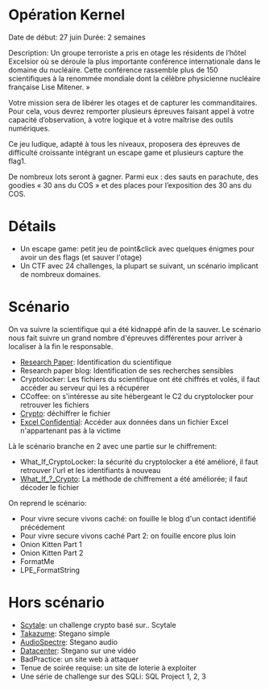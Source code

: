 # Opération Kernel

Date de début: 27 juin
Durée: 2 semaines


Description:
Un groupe terroriste a pris en otage les résidents de l’hôtel Excelsior où se déroule la plus importante conférence internationale dans le domaine du nucléaire. Cette conférence rassemble plus de 150 scientifiques à la renommée mondiale dont la célèbre physicienne nucléaire française Lise Mitener. »

Votre mission sera de libérer les otages et de capturer les commanditaires. Pour cela, vous devrez remporter plusieurs épreuves faisant appel à votre capacité d’observation, à votre logique et à votre maîtrise des outils numériques.

Ce jeu ludique, adapté à tous les niveaux, proposera des épreuves de difficulté croissante intégrant un escape game et plusieurs capture the flag1.

De nombreux lots seront à gagner. Parmi eux : des sauts en parachute, des goodies « 30 ans du COS » et des places pour l’exposition des 30 ans du COS.

# Détails
- Un escape game: petit jeu de point&click avec quelques énigmes pour avoir un des flags (et sauver l'otage)
- Un CTF avec 24 challenges, la plupart se suivant, un scénario implicant de nombreux domaines.

# Scénario
On va suivre la scientifique qui a été kidnappé afin de la sauver. Le scénario nous fait suivre un grand nombre d'épreuves différentes pour arriver à localiser à la fin le responsable.

- [Research Paper](Forensic/Research%20paper/ReadMe.md): Identification du scientifique
- Research paper blog: Identification de ses recherches sensibles
- Cryptolocker: Les fichiers du scientifique ont été chiffrés et volés, il faut accéder au serveur qui les a récupérer
- CCoffee: on s'intéresse au site hébergeant le C2 du cryptolocker pour retrouver les fichiers
- [Crypto](Crypto/Crypto/ReadMe.md): déchiffrer le fichier 
- [Excel Confidential](Forensic/Excel%20Confidential/ReadMe.md): Accéder aux données dans un fichier Excel n'appartenant pas à la victime

Là le scénario branche en 2 avec une partie sur le chiffrement:
- What_If_CryptoLocker: la sécurité du cryptolocker a été amélioré, il faut retrouver l'url et les identifiants à nouveau
- [What_If_?_Crypto](Crypto/What_If__Crypto/ReadMe.md): La méthode de chiffrement a été améliorée; il faut décoder le fichier

On reprend le scénario:
- Pour vivre secure vivons caché: on fouille le blog d'un contact identifié précédement
- Pour vivre secure vivons caché Part 2: on fouille encore plus loin
- Onion Kitten Part 1
- Onion Kitten Part 2
- FormatMe
- LPE_FormatString

# Hors scénario
- [Scytale](Crypto/Scytale/ReadMe.md): un challenge crypto basé sur.. Scytale 
- [Takazume](Steganography/Takazume/ReadMe.md): Stegano simple
- [AudioSpectre](Steganography/AudioSpectre/ReadMe.md): Stegano audio
- [Datacenter](Steganography/Datacenter/ReadMe.md): Stegano sur une vidéo
- BadPractice: un site web à attaquer
- Tenue de soirée requise: un site de loterie à exploiter 
- Une série de challenge sur des SQLi: SQL Project 1, 2, 3